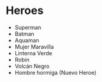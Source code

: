 # Heroes

* Superman
* Batman
* Aquaman
* Mujer Maravilla
* Linterna Verde
* Robin
* Volcán Negro
* Hombre hormiga (Nuevo Heroe)
